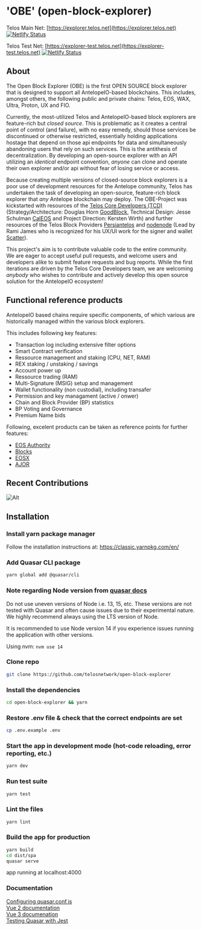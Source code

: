 # 'OBE' (open-block-explorer)

Telos Main Net: [https://explorer.telos.net](https://explorer.telos.net)  [![Netlify Status](https://api.netlify.com/api/v1/badges/dc86b4ba-d574-4594-8f3c-88976edea863/deploy-status)](https://app.netlify.com/sites/open-block-explorer/deploys)

Telos Test Net: [https://explorer-test.telos.net](https://explorer-test.telos.net) [![Netlify Status](https://api.netlify.com/api/v1/badges/8a778d87-a057-472f-ab3b-07d978faafaa/deploy-status)](https://app.netlify.com/sites/open-block-explorer-dev/deploys)  

## About

The Open Block Explorer (OBE) is the first OPEN SOURCE block explorer that is designed to support all AntelopeIO-based blockchains. This includes, amongst others, the following public and private chains: Telos, EOS, WAX, Ultra, Proton, UX and FIO.

Currently, the most-utilized Telos and AntelopeIO-based block explorers are feature-rich but _closed source_. This is problematic as it creates a central point of control (and failure), with no easy remedy, should those services be discontinued or otherwise restricted, essentially holding applications hostage that depend on those api endpoints for data and simultaneously abandoning users that rely on such services. This is the antithesis of decentralization.  By developing an open-source explorer with an API utilizing an _identical_ endpoint convention, _anyone_ can clone and operate their own explorer and/or api without fear of losing service or access.

Because creating multiple versions of closed-source block explorers is a poor use of development resources for the Antelope community, Telos has undertaken the task of developing an open-source, feature-rich block explorer that _any_ Antelope blockchain may deploy. The OBE-Project was kickstarted with resources of the [Telos Core Developers (TCD)](https://www.telos.net) (Strategy/Architecture: Douglas Horn [GoodBlock](https://goodblock.io), Technical Design: Jesse Schulman [CalEOS](https://caleos.io) and Project Direction: Kersten Wirth) and further resources of the Telos Block Providers [Persiantelos](https://persiantelos.com) and [nodenode](https://www.nodenode.org) (Lead by Rami James who is recognized for his UX/UI work for the 
signer and wallet [Scatter](https://github.com/GetScatter)). 

This project's aim is to contribute valuable code to the entire community. We are eager to accept useful pull requests, and welcome users and developers alike to submit feature requests and bug reports. While the first iterations are driven by the Telos Core Developers team, we are welcoming _anybody_ who wishes to contribute and actively develop this open source solution for the AntelopeIO ecosystem!

## Functional reference products

AntelopeIO based chains require specific components, of which various are historically managed within the various block explorers.

This includes following key features:

- Transaction log including extensive filter options
- Smart Contract verification
- Ressource management and staking (CPU, NET, RAM)
- REX staking / unstaking / savings
- Account power up 
- Ressource trading (RAM)
- Multi-Signature (MSIG) setup and management
- Wallet functionality (non custodial), including transafer
- Permission and key managament (active / onwer)
- Chain and Block Provider (BP) statistics
- BP Voting and Governance
- Premium Name bids

Following, excelent products can be taken as reference points for further features:

- [EOS Authority](https://eosauthority.com/)
- [Blocks](https://bloks.io/)
- [EOSX](https://telos.eosx.io/)
- [AJOR](https://ajor.io/)

## Recent Contributions

![Alt](https://repobeats.axiom.co/api/embed/941f4d4cdc848b95f1ae663fadd142bdda4499f3.svg "Repobeats analytics image")

## Installation 

### Install yarn package manager
Follow the installation instructions at:
https://classic.yarnpkg.com/en/

### Add Quasar CLI package
```bash
yarn global add @quasar/cli
```

### Note regarding Node version from [quasar docs](https://quasar.dev/quasar-cli/installation)

Do not use uneven versions of Node i.e. 13, 15, etc. These versions are not tested with Quasar and often cause issues due to their experimental nature. We highly recommend always using the LTS version of Node. 

It is recommended to use Node version 14 if you experience issues running the application with other versions. 

Using nvm: `nvm use 14` 

### Clone repo
```bash
git clone https://github.com/telosnetwork/open-block-explorer
```

### Install the dependencies

```bash
cd open-block-explorer && yarn
```

### Restore .env file & check that the correct endpoints are set
```bash
cp .env.example .env
```

### Start the app in development mode (hot-code reloading, error reporting, etc.)
```bash
yarn dev
```

### Run test suite
```bash
yarn test
```

### Lint the files
```bash
yarn lint
```

### Build the app for production
```bash
yarn build
cd dist/spa
quasar serve
```
app running at localhost:4000 

### Documentation
[Configuring quasar.conf.js](https://quasar.dev/quasar-cli/quasar-conf-js)  
[Vue 2 documentation](https://vuejs.org/v2/api/)  
[Vue 3 documenation](https://v3.vuejs.org/)  
[Testing Quasar with Jest](https://github.com/quasarframework/quasar-testing/tree/next/packages/unit-jest)



